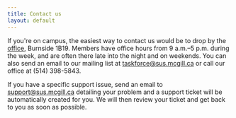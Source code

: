 ```yaml
---
title: Contact us
layout: default
---
```


If you're on campus, the easiest way to contact us would be to drop by the [office](the-office.html), Burnside 1B19. Members have office hours from 9 a.m.&ndash;5 p.m. during the week, and are often there late into the night and on weekends. You can also send an email to our mailing list at <taskforce@sus.mcgill.ca> or call our office at (514) 398-5843.

If you have a specific support issue, send an email to <support@sus.mcgill.ca> detailing your problem and a support ticket will be automatically created for you. We will then review your ticket and get back to you as soon as possible.

